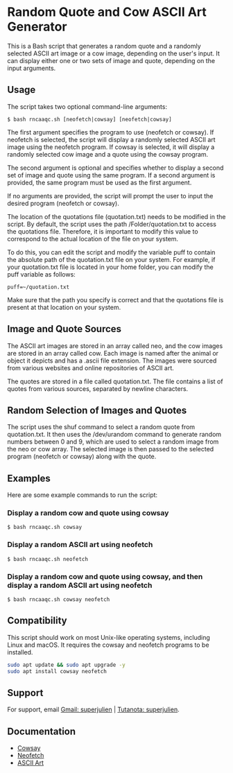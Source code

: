 # Random Quote and Cow ASCII Art Generator

This is a Bash script that generates a random quote and a randomly selected ASCII art image or a cow image, depending on the user's input. It can display either one or two sets of image and quote, depending on the input arguments.

## Usage

The script takes two optional command-line arguments:
```
$ bash rncaaqc.sh [neofetch|cowsay] [neofetch|cowsay]
```
The first argument specifies the program to use (neofetch or cowsay). If neofetch is selected, the script will display a randomly selected ASCII art image using the neofetch program. If cowsay is selected, it will display a randomly selected cow image and a quote using the cowsay program.

The second argument is optional and specifies whether to display a second set of image and quote using the same program. If a second argument is provided, the same program must be used as the first argument.

If no arguments are provided, the script will prompt the user to input the desired program (neofetch or cowsay).

The location of the quotations file (quotation.txt) needs to be modified in the script. By default, the script uses the path /Folder/quotation.txt to access the quotations file. Therefore, it is important to modify this value to correspond to the actual location of the file on your system.

To do this, you can edit the script and modify the variable puff to contain the absolute path of the quotation.txt file on your system. For example, if your quotation.txt file is located in your home folder, you can modify the puff variable as follows:
```
puff=~/quotation.txt
```
Make sure that the path you specify is correct and that the quotations file is present at that location on your system.

## Image and Quote Sources

The ASCII art images are stored in an array called neo, and the cow images are stored in an array called cow. Each image is named after the animal or object it depicts and has a .ascii file extension. The images were sourced from various websites and online repositories of ASCII art.

The quotes are stored in a file called quotation.txt. The file contains a list of quotes from various sources, separated by newline characters.

## Random Selection of Images and Quotes

The script uses the shuf command to select a random quote from quotation.txt. It then uses the /dev/urandom command to generate random numbers between 0 and 9, which are used to select a random image from the neo or cow array. The selected image is then passed to the selected program (neofetch or cowsay) along with the quote.

## Examples

Here are some example commands to run the script:

### Display a random cow and quote using cowsay
```
$ bash rncaaqc.sh cowsay
```
### Display a random ASCII art using neofetch
```
$ bash rncaaqc.sh neofetch
```
### Display a random cow and quote using cowsay, and then display a random ASCII art using neofetch
```
$ bash rncaaqc.sh cowsay neofetch
```
## Compatibility

This script should work on most Unix-like operating systems, including Linux and macOS. It requires the cowsay and neofetch programs to be installed.
```bash
sudo apt update && sudo apt upgrade -y
sudo apt install cowsay neofetch
```
## Support

For support, email [Gmail: superjulien](mailto:contact.superjulien@gmail.com) | [Tutanota: superjulien](mailto:contacts.superjulien@tutanota.com).

## Documentation

- [Cowsay](https://linux.die.net/man/1/cowsay)
- [Neofetch](https://github.com/dylanaraps/neofetch)
- [ASCII Art](https://textkool.com/fr)
